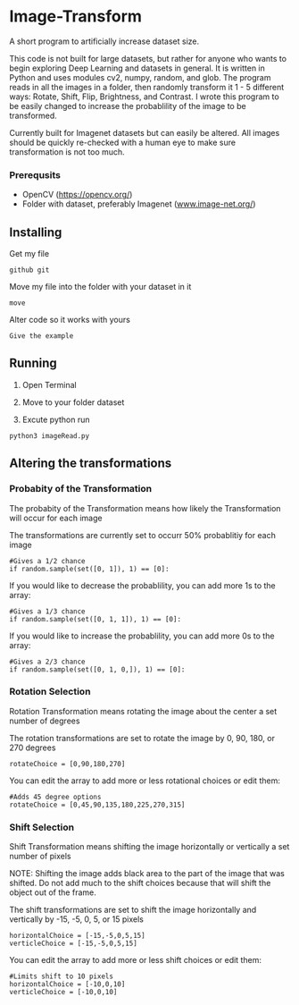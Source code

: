 # Image-Transform
A short program to artificially increase dataset size. 

This code is not built for large datasets, but rather for anyone who wants to begin exploring Deep Learning and datasets in general. It is written in Python and uses modules cv2, numpy, random, and glob. The program reads in all the images in a folder, then randomly transform it 1 - 5 different ways: Rotate, Shift, Flip, Brightness, and Contrast. I wrote this program to be easily changed to increase the probablility of the image to be transformed. 

Currently built for Imagenet datasets but can easily be altered. All images should be quickly re-checked with a human eye to make sure transformation is not too much. 

### Prerequsits 
   - OpenCV (https://opencv.org/)
   - Folder with dataset, preferably Imagenet (www.image-net.org/)
   
## Installing

Get my file

```
github git
```

Move my file into the folder with your dataset in it

```
move
```

Alter code so it works with yours

```
Give the example
```

## Running

   1) Open Terminal
   
   2) Move to your folder dataset
   
   3) Excute python run
   
   ```
   python3 imageRead.py
   ```
   
## Altering the transformations

### Probabity of the Transformation
The probabity of the Transformation means how likely the Transformation will occur for each image

The transformations are currently set to occurr 50% probablitiy for each image
```
#Gives a 1/2 chance
if random.sample(set([0, 1]), 1) == [0]:
```

If you would like to decrease the probablility, you can add more 1s to the array:
```
#Gives a 1/3 chance
if random.sample(set([0, 1, 1]), 1) == [0]:
```

If you would like to increase the probablility, you can add more 0s to the array:
```
#Gives a 2/3 chance
if random.sample(set([0, 1, 0,]), 1) == [0]:
```

### Rotation Selection
Rotation Transformation means rotating the image about the center a set number of degrees

The rotation transformations are set to rotate the image by 0, 90, 180, or 270 degrees
```
rotateChoice = [0,90,180,270]
```

You can edit the array to add more or less rotational choices or edit them:
```
#Adds 45 degree options
rotateChoice = [0,45,90,135,180,225,270,315]
```

### Shift Selection
Shift Transformation means shifting the image horizontally or vertically a set number of pixels

NOTE: Shifting the image adds black area to the part of the image that was shifted. Do not add much to the shift choices because that will shift the object out of the frame.

The shift transformations are set to shift the image horizontally and vertically by -15, -5, 0, 5, or 15 pixels
```
horizontalChoice = [-15,-5,0,5,15]
verticleChoice = [-15,-5,0,5,15]
```

You can edit the array to add more or less shift choices or edit them:
```
#Limits shift to 10 pixels
horizontalChoice = [-10,0,10]
verticleChoice = [-10,0,10]
```

